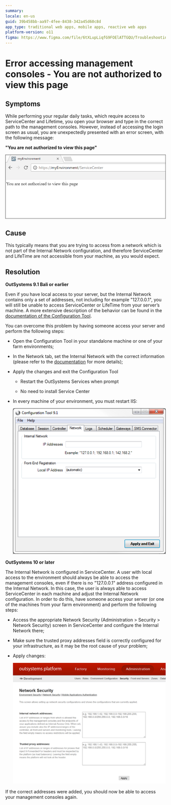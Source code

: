 ```yaml
---
summary:
locale: en-us
guid: 39b458bb-aa97-4fee-8438-342a45d60c8d
app_type: traditional web apps, mobile apps, reactive web apps
platform-version: o11
figma: https://www.figma.com/file/6tXLupLiqfG9FOElATTGQU/Troubleshooting?node-id=3330:2690
---
```


# Error accessing management consoles - You are not authorized to view this page

## Symptoms

While performing your regular daily tasks, which require access to ServiceCenter and Lifetime, you open your browser and type in the correct path to the management consoles. However, instead of accessing the login screen as usual, you are unexpectedly presented with an error screen, with the following message:

**"You are not authorized to view this page"**

![](images/mgmt-console-not-authorized_0.png)

## Cause

This typically means that you are trying to access from a network which is not part of the Internal Network configuration, and therefore ServiceCenter and LifeTime are not accessible from your machine, as you would  expect.

## Resolution

**OutSystems 9.1 Bali or earlier**

Even if you have local access to your server, but the Internal Network contains only a set of addresses, not including for example "127.0.0.1", you will still be unable to access ServiceCenter or LifeTime from your server’s machine. A more extensive description of the behavior can be found in the [documentation of the Configuration Tool](http://www.outsystems.com/help/configurationtool/9.1/index.htm#t=Network_Tab.htm).

You can overcome this problem by having someone access your server and perform the following steps:

* Open the Configuration Tool in your standalone machine or one of your farm environments;

* In the Network tab, set the Internal Network with the correct information (please refer to the [documentation](http://www.outsystems.com/help/configurationtool/9.1/index.htm#t=Network_Tab.htm) for more details);

* Apply the changes and exit the Configuration Tool

    * Restart the OutSystems Services when prompt

    * No need to install Service Center

* In every machine of your environment, you must restart IIS:
 
    ![](images/mgmt-console-not-authorized_1.png)
 

**OutSystems 10 or later**

The Internal Network is configured in ServiceCenter. A user with local access to the environment should always be able to access the management consoles, even if there is no "127.0.0.1" address configured in the Internal Network. In this case, the user is always able to access ServiceCenter in each machine and adjust the Internal Network configuration. In order to do this, have someone access your server (or one of the machines from your farm environment) and perform the following steps:

* Access the appropriate Network Security (Administration > Security > Network Security) screen in ServiceCenter and configure the Internal Network there;

* Make sure the trusted proxy addresses field is correctly configured for your infrastructure, as it may be the root cause of your problem;

* Apply changes:

    ![](images/mgmt-console-not-authorized_2.png)
 
If the correct addresses were added, you should now be able to access your management consoles again.


